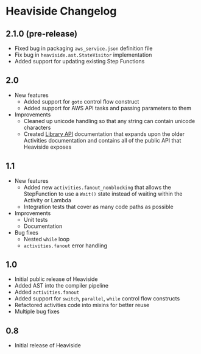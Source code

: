 # Heaviside Changelog

## 2.1.0 (pre-release)
 * Fixed bug in packaging `aws_service.json` definition file
 * Fix bug in `heaviside.ast.StateVisitor` implementation
 * Added support for updating existing Step Functions

## 2.0
 * New features
    - Added support for `goto` control flow construct
    - Added support for AWS API tasks and passing parameters to them
 * Improvements
    - Cleaned up unicode handling so that any string can contain unicode characters
    - Created [Library API](docs/LibraryAPI.md) documentation that expands upon the older Activities documentation and contains all of the public API that Heaviside exposes

## 1.1
 * New features
    - Added new `activities.fanout_nonblocking` that allows the StepFunction to use a `Wait()` state instead of waiting within the Activity or Lambda
    - Integration tests that cover as many code paths as possible
 * Improvements
    - Unit tests
    - Documentation
 * Bug fixes
    - Nested `while` loop
    - `activities.fanout` error handling

## 1.0
 * Initial public release of Heaviside
 * Added AST into the compiler pipeline
 * Added `activities.fanout`
 * Added support for `switch`, `parallel`, `while` control flow constructs
 * Refactored activities code into mixins for better reuse
 * Multiple bug fixes

## 0.8
 * Initial release of Heaviside
